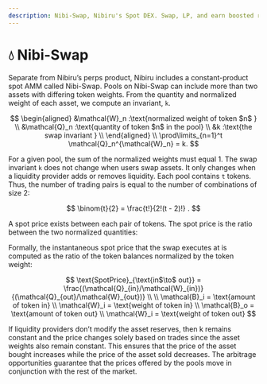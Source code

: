```yaml
---
description: Nibi-Swap, Nibiru's Spot DEX. Swap, LP, and earn boosted rewards for longer liquidity locks. 
---
```


# 💧 Nibi-Swap

Separate from Nibiru’s perps product, Nibiru includes a constant-product spot AMM called Nibi-Swap. Pools on Nibi-Swap can include more than two assets with differing token weights. From the quantity and normalized weight of each asset, we compute an invariant, `k`. 

$$ \begin{aligned} 
&\mathcal{W}_n :\text{normalized weight of token $n$ } \\
&\mathcal{Q}_n :\text{quantity of token $n$ in the pool} \\
&k :\text{the swap invariant } \\
\end{aligned} \\
\prod\limits_{n=1}^t \mathcal{Q}_n^{\mathcal{W}_n} = k.
$$

For a given pool, the sum of the normalized weights must equal 1. The swap invariant `k` does not change when users swap assets. It only changes when a liquidity provider adds or removes liquidity. Each pool contains `t` tokens. Thus, the number of trading pairs is equal to the number of combinations of size 2:

$$ \binom{t}{2} = \frac{t!}{2!(t - 2)!} . $$

A spot price exists between each pair of tokens. The spot price is the ratio between the two normalized quantities:

Formally, the instantaneous spot price that the swap executes at is computed as the ratio of the token balances normalized by the token weight:

$$ \text{SpotPrice}_{\text{in$\to$ out}} = \frac{(\mathcal{Q}_{in}/\mathcal{W}_{in})}{(\mathcal{Q}_{out}/\mathcal{W}_{out})} \\ \\ \mathcal{B}_i = \text{amount of token in} \\ \mathcal{W}_i = \text{weight of token in} \\ \mathcal{B}_o = \text{amount of token out} \\ \mathcal{W}_i = \text{weight of token out} $$

If liquidity providers don’t modify the asset reserves, then k remains constant and the price changes solely based on trades since the asset weights also remain constant. This ensures that the price of the asset bought increases while the price of the asset sold decreases. The arbitrage opportunities guarantee that the prices offered by the pools move in conjunction with the rest of the market.
